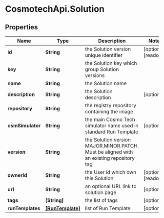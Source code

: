 # CosmotechApi.Solution

## Properties

Name | Type | Description | Notes
------------ | ------------- | ------------- | -------------
**id** | **String** | the Solution version unique identifier | [optional] [readonly] 
**key** | **String** | the Solution key which group Solution versions | 
**name** | **String** | the Solution name | 
**description** | **String** | the Solution description | [optional] 
**repository** | **String** | the registry repository containing the image | 
**csmSimulator** | **String** | the main Cosmo Tech simulator name used in standard Run Template | [optional] 
**version** | **String** | the Solution version MAJOR.MINOR.PATCH. Must be aligned with an existing repository tag | 
**ownerId** | **String** | the User id which own this Solution | [optional] [readonly] 
**url** | **String** | an optional URL link to solution page | [optional] 
**tags** | **[String]** | the list of tags | [optional] 
**runTemplates** | [**[RunTemplate]**](RunTemplate.md) | list of Run Template | [optional] 


